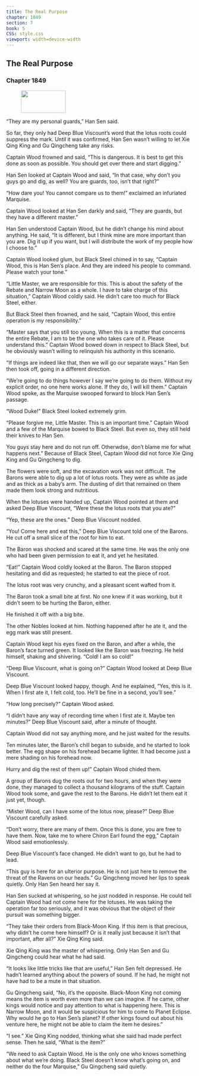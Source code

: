 ```yaml
---
title: The Real Purpose
chapter: 1849
section: 7
book: 5
CSS: style.css
viewport: width=device-width
---
```


## The Real Purpose

### Chapter 1849

<figure>
	<img src="../Images/gem.gif" alt="" id="gem" width="120" height="60" />
</figure>

“They are my personal guards,” Han Sen said.

So far, they only had Deep Blue Viscount’s word that the lotus roots could suppress the mark. Until it was confirmed, Han Sen wasn’t willing to let Xie Qing King and Gu Qingcheng take any risks.

Captain Wood frowned and said, “This is dangerous. It is best to get this done as soon as possible. You should get over there and start digging.”

Han Sen looked at Captain Wood and said, “In that case, why don’t you guys go and dig, as well? You are guards, too, isn’t that right?”

“How dare you! You cannot compare us to them!” exclaimed an infuriated Marquise.

Captain Wood looked at Han Sen darkly and said, “They are guards, but they have a different master.”

Han Sen understood Captain Wood, but he didn’t change his mind about anything. He said, “It is different, but I think mine are more important than you are. Dig it up if you want, but I will distribute the work of my people how I choose to.”

Captain Wood looked glum, but Black Steel chimed in to say, “Captain Wood, this is Han Sen’s place. And they are indeed his people to command. Please watch your tone.”

“Little Master, we are responsible for this. This is about the safety of the Rebate and Narrow Moon as a whole. I have to take charge of this situation,” Captain Wood coldly said. He didn’t care too much for Black Steel, either.

But Black Steel then frowned, and he said, “Captain Wood, this entire operation is my responsibility.”

“Master says that you still too young. When this is a matter that concerns the entire Rebate, I am to be the one who takes care of it. Please understand this.” Captain Wood bowed down in respect to Black Steel, but he obviously wasn’t willing to relinquish his authority in this scenario.

“If things are indeed like that, then we will go our separate ways.” Han Sen then took off, going in a different direction.

“We’re going to do things however I say we’re going to do them. Without my explicit order, no one here works alone. If they do, I will kill them.” Captain Wood spoke, as the Marquise swooped forward to block Han Sen’s passage.

“Wood Duke!” Black Steel looked extremely grim.

“Please forgive me, Little Master. This is an important time.” Captain Wood and a few of the Marquise bowed to Black Steel. But even so, they still held their knives to Han Sen.

You guys stay here and do not run off. Otherwdse, don’t blame me for what happens next.” Because of Black Steel, Captain Wood did not force Xie Qing King and Gu Qingcheng to dig.

The flowers were soft, and the excavation work was not difficult. The Barons were able to dig up a lot of lotus roots. They were as white as jade and as thick as a baby’s arm. The dusting of dirt that remained on them made them look strong and nutritious.

When the lotuses were handed up, Captain Wood pointed at them and asked Deep Blue Viscount, “Were these the lotus roots that you ate?”

“Yep, these are the ones.” Deep Blue Viscount nodded.

“You! Come here and eat this,” Deep Blue Viscount told one of the Barons. He cut off a small slice of the root for him to eat.

The Baron was shocked and scared at the same time. He was the only one who had been given permission to eat it, and yet he hesitated.

“Eat!” Captain Wood coldly looked at the Baron. The Baron stopped hesitating and did as requested; he started to eat the piece of root.

The lotus root was very crunchy, and a pleasant scent wafted from it.

The Baron took a small bite at first. No one knew if it was working, but it didn’t seem to be hurting the Baron, either.

He finished it off with a big bite.

The other Nobles looked at him. Nothing happened after he ate it, and the egg mark was still present.

Captain Wood kept his eyes fixed on the Baron, and after a while, the Baron’s face turned green. It looked like the Baron was freezing. He held himself, shaking and shivering. “Cold! I am so cold!”

“Deep Blue Viscount, what is going on?” Captain Wood looked at Deep Blue Viscount.

Deep Blue Viscount looked happy, though. And he explained, “Yes, this is it. When I first ate it, I felt cold, too. He’ll be fine in a second, you’ll see.”

“How long precisely?” Captain Wood asked.

“I didn’t have any way of recording time when I first ate it. Maybe ten minutes?” Deep Blue Viscount said, after a minute of thought.

Captain Wood did not say anything more, and he just waited for the results.

Ten minutes later, the Baron’s chill began to subside, and he started to look better. The egg shape on his forehead became lighter. It had become just a mere shading on his forehead now.

Hurry and dig the rest of them up!” Captain Wood chided them.

A group of Barons dug the roots out for two hours, and when they were done, they managed to collect a thousand kilograms of the stuff. Captain Wood took some, and gave the rest to the Barons. He didn’t let them eat it just yet, though.

“Mister Wood, can I have some of the lotus now, please?” Deep Blue Viscount carefully asked.

“Don’t worry, there are many of them. Once this is done, you are free to have them. Now, take me to where Chiron Earl found the egg,” Captain Wood said emotionlessly.

Deep Blue Viscount’s face changed. He didn’t want to go, but he had to lead.

“This guy is here for an ulterior purpose. He is not just here to remove the threat of the Ravens on our heads.” Gu Qingcheng moved her lips to speak quietly. Only Han Sen heard her say it.

Han Sen sucked at whispering, so he just nodded in response. He could tell Captain Wood had not come here for the lotuses. He was taking the operation far too seriously, and it was obvious that the object of their pursuit was something bigger.

“They take their orders from Black-Moon King. If this item is that precious, why didn’t he come here himself? Or is it really just because it isn’t that important, after all?” Xie Qing King said.

Xie Qing King was the master of whispering. Only Han Sen and Gu Qingcheng could hear what he had said.

“It looks like little tricks like that are useful,” Han Sen felt depressed. He hadn’t learned anything about the powers of sound. If he had, he might not have had to be a mute in that situation.

Gu Qingcheng said, “No, it’s the opposite. Black-Moon King not coming means the item is worth even more than we can imagine. If he came, other kings would notice and pay attention to what is happening here. This is Narrow Moon, and it would be suspicious for him to come to Planet Eclipse. Why would he go to Han Sen’s planet? If other kings found out about his venture here, he might not be able to claim the item he desires.”

“I see.” Xie Qing King nodded, thinking what she said had made perfect sense. Then he said, “What is the item?”

“We need to ask Captain Wood. He is the only one who knows something about what we’re doing. Black Steel doesn’t know what’s going on, and neither do the four Marquise,” Gu Qingcheng said quietly.